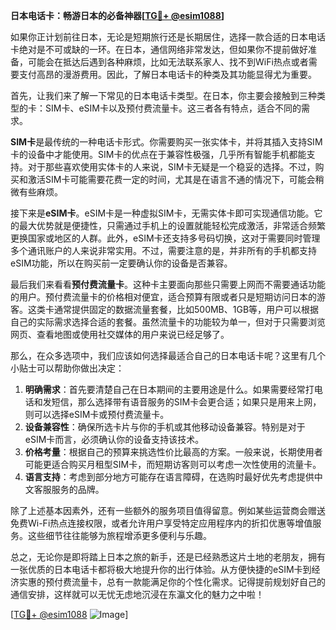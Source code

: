 **日本电话卡：畅游日本的必备神器[[TG💪+ @esim1088](https://t.me/s/esim1088)]**

如果你正计划前往日本，无论是短期旅行还是长期居住，选择一款合适的日本电话卡绝对是不可或缺的一环。在日本，通信网络非常发达，但如果你不提前做好准备，可能会在抵达后遇到各种麻烦，比如无法联系家人、找不到WiFi热点或者需要支付高昂的漫游费用。因此，了解日本电话卡的种类及其功能显得尤为重要。

首先，让我们来了解一下常见的日本电话卡类型。在日本，你主要会接触到三种类型的卡：SIM卡、eSIM卡以及预付费流量卡。这三者各有特点，适合不同的需求。

**SIM卡**是最传统的一种电话卡形式。你需要购买一张实体卡，并将其插入支持SIM卡的设备中才能使用。SIM卡的优点在于兼容性极强，几乎所有智能手机都能支持。对于那些喜欢使用实体卡的人来说，SIM卡无疑是一个稳妥的选择。不过，购买和激活SIM卡可能需要花费一定的时间，尤其是在语言不通的情况下，可能会稍微有些麻烦。

接下来是**eSIM卡**。eSIM卡是一种虚拟SIM卡，无需实体卡即可实现通信功能。它的最大优势就是便捷性，只需通过手机上的设置就能轻松完成激活，非常适合频繁更换国家或地区的人群。此外，eSIM卡还支持多号码切换，这对于需要同时管理多个通讯账户的人来说非常实用。不过，需要注意的是，并非所有的手机都支持eSIM功能，所以在购买前一定要确认你的设备是否兼容。

最后我们来看看**预付费流量卡**。这种卡主要面向那些只需要上网而不需要通话功能的用户。预付费流量卡的价格相对便宜，适合预算有限或者只是短期访问日本的游客。这类卡通常提供固定的数据流量套餐，比如500MB、1GB等，用户可以根据自己的实际需求选择合适的套餐。虽然流量卡的功能较为单一，但对于只需要浏览网页、查看地图或使用社交媒体的用户来说已经足够了。

那么，在众多选项中，我们应该如何选择最适合自己的日本电话卡呢？这里有几个小贴士可以帮助你做出决定：

1. **明确需求**：首先要清楚自己在日本期间的主要用途是什么。如果需要经常打电话和发短信，那么选择带有语音服务的SIM卡会更合适；如果只是用来上网，则可以选择eSIM卡或预付费流量卡。
2. **设备兼容性**：确保所选卡片与你的手机或其他移动设备兼容。特别是对于eSIM卡而言，必须确认你的设备支持该技术。
3. **价格考量**：根据自己的预算来挑选性价比最高的方案。一般来说，长期使用者可能更适合购买月租型SIM卡，而短期访客则可以考虑一次性使用的流量卡。
4. **语言支持**：考虑到部分地方可能存在语言障碍，在选购时最好优先考虑提供中文客服服务的品牌。

除了上述基本因素外，还有一些额外的服务项目值得留意。例如某些运营商会赠送免费Wi-Fi热点连接权限，或者允许用户享受特定应用程序内的折扣优惠等增值服务。这些细节往往能够为旅程增添更多便利与乐趣。

总之，无论你是即将踏上日本之旅的新手，还是已经熟悉这片土地的老朋友，拥有一张优质的日本电话卡都将极大地提升你的出行体验。从方便快捷的eSIM卡到经济实惠的预付费流量卡，总有一款能满足你的个性化需求。记得提前规划好自己的通信安排，这样就可以无忧无虑地沉浸在东瀛文化的魅力之中啦！

[[TG💪+ @esim1088](https://t.me/s/esim1088) ![Image](https://i.postimg.cc/4NQfJmqS/Snipaste-2025-05-13-00-14-12.png)]